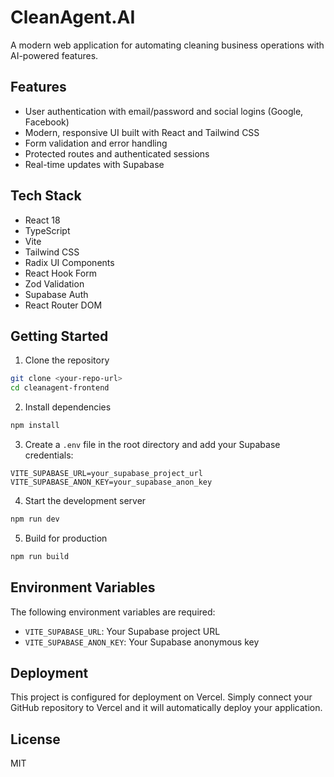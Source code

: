 # CleanAgent.AI

A modern web application for automating cleaning business operations with AI-powered features.

## Features

- User authentication with email/password and social logins (Google, Facebook)
- Modern, responsive UI built with React and Tailwind CSS
- Form validation and error handling
- Protected routes and authenticated sessions
- Real-time updates with Supabase

## Tech Stack

- React 18
- TypeScript
- Vite
- Tailwind CSS
- Radix UI Components
- React Hook Form
- Zod Validation
- Supabase Auth
- React Router DOM

## Getting Started

1. Clone the repository
```bash
git clone <your-repo-url>
cd cleanagent-frontend
```

2. Install dependencies
```bash
npm install
```

3. Create a `.env` file in the root directory and add your Supabase credentials:
```env
VITE_SUPABASE_URL=your_supabase_project_url
VITE_SUPABASE_ANON_KEY=your_supabase_anon_key
```

4. Start the development server
```bash
npm run dev
```

5. Build for production
```bash
npm run build
```

## Environment Variables

The following environment variables are required:

- `VITE_SUPABASE_URL`: Your Supabase project URL
- `VITE_SUPABASE_ANON_KEY`: Your Supabase anonymous key

## Deployment

This project is configured for deployment on Vercel. Simply connect your GitHub repository to Vercel and it will automatically deploy your application.

## License

MIT 